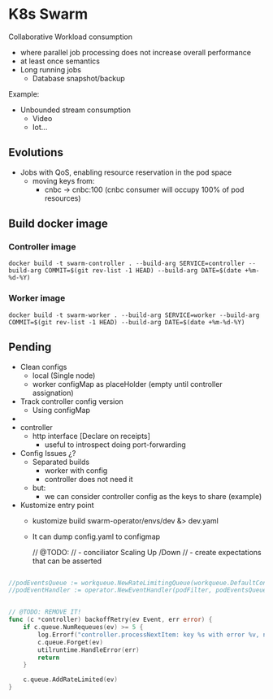 # K8s Swarm

Collaborative Workload consumption
- where parallel job processing does not increase overall performance
- at least once semantics
- Long running jobs
  - Database snapshot/backup

Example:
- Unbounded stream consumption
  - Video
  - Iot...

## Evolutions
- Jobs with QoS, enabling resource reservation in the pod space
  - moving keys from:
    - cnbc -> cnbc:100 (cnbc consumer will occupy 100% of pod resources)


## Build docker image
### Controller image
```
docker build -t swarm-controller . --build-arg SERVICE=controller --build-arg COMMIT=$(git rev-list -1 HEAD) --build-arg DATE=$(date +%m-%d-%Y)
```
### Worker image
```
docker build -t swarm-worker . --build-arg SERVICE=worker --build-arg COMMIT=$(git rev-list -1 HEAD) --build-arg DATE=$(date +%m-%d-%Y)
```


## Pending
- Clean configs
  - local (Single node)
  - worker configMap as placeHolder (empty until controller assignation)
- Track controller config version
  - Using configMap
- 
- controller 
  - http interface [Declare on receipts]
    - useful to introspect doing port-forwarding
- Config Issues ¿?
  - Separated builds
    - worker with config
    - controller does not need it
  - but:
    - we can consider controller config as the keys to share (example)
- Kustomize entry point
  - kustomize build swarm-operator/envs/dev &> dev.yaml
  - It can dump config.yaml to configmap



	// @TODO:
	// - conciliator Scaling Up /Down
	// - create expectations that can be asserted
```go

//podEventsQueue := workqueue.NewRateLimitingQueue(workqueue.DefaultControllerRateLimiter())
//podEventHandler := operator.NewEventHandler(podFilter, podEventsQueue)


// @TODO: REMOVE IT!
func (c *controller) backoffRetry(ev Event, err error) {
	if c.queue.NumRequeues(ev) >= 5 {
		log.Errorf("controller.processNextItem: key %s with error %v, no more retries", ev.GetKey(), err)
		c.queue.Forget(ev)
		utilruntime.HandleError(err)
		return
	}

	c.queue.AddRateLimited(ev)
}

```
